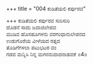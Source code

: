 +++
title = "004 ಕುಡಿತೆಯಲಿ ಕರ್ಪುರವ"

+++
ಕುಡಿತೆಯಲಿ ಕರ್ಪುರವ ಸುರಿಸುರಿ  
ದೊಡನೆ ಸಾದು ಜವಾಜಿಲೇಪವ  
ಮುಡಿವ ಹೊಸಹೂಗಳನು ವರಗಂಧಾನುಲೇಪನದ  
ಉಡುಗೊರೆಯ ವೀಳೆಯದ ರತ್ನದ  
ತೊಡಿಗೆಗಳಲಾ ಪಟುಭಟರ ವಂ  
ಗಡವ ಮನ್ನಿಸಿ ನಿನ್ನ ಮಗನನುವಾದನಾಹವಕೆ      ॥4॥